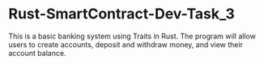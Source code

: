 # Rust-SmartContract-Dev-Task_3

This is a basic banking system using Traits in Rust. The program will allow users to create accounts, deposit and withdraw money, and view their account balance.
